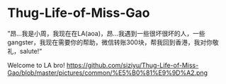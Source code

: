 # Thug-Life-of-Miss-Gao
”昂...我是小周，我现在在LA(aoa)，昂...我遇到一些很坏很坏的人，一些gangster，我现在需要你的帮助，微信转账300块，帮我回到香港，我对你敬礼，salute!“

Welcome to LA bro!
https://github.com/siziyu/Thug-Life-of-Miss-Gao/blob/master/pictures/common/%E5%B0%81%E9%9D%A2.png
